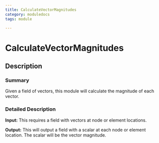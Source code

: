 ```yaml
---
title: CalculateVectorMagnitudes
category: moduledocs
tags: module

---
```


# CalculateVectorMagnitudes

## Description

### Summary

Given a field of vectors, this module will calculate the magnitude of each vector.

### Detailed Description

**Input:** This requires a field with vectors at node or element locations.

**Output:** This will output a field with a scalar at each node or element location. The scalar will be the vector magnitude.